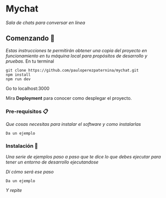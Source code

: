 # Mychat

_Sala de chats para conversar en linea_

## Comenzando 🚀

_Estas instrucciones te permitirán obtener una copia del proyecto en funcionamiento en tu máquina local para propósitos de desarrollo y pruebas._
En tu terminal
```
git clone https://github.com/pauloperezpaternina/mychat.git
npm install
npm run dev
```
Go to localhost:3000

Mira **Deployment** para conocer como desplegar el proyecto.


### Pre-requisitos 📋

_Que cosas necesitas para instalar el software y como instalarlas_

```
Da un ejemplo
```

### Instalación 🔧

_Una serie de ejemplos paso a paso que te dice lo que debes ejecutar para tener un entorno de desarrollo ejecutandose_

_Dí cómo será ese paso_

```
Da un ejemplo
```

_Y repite_